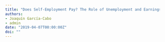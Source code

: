 ```yaml
---
title: "Does Self-Employment Pay? The Role of Unemployment and Earnings Risk"
authors:
- Joaquín García-Cabo
- admin
date: "2019-04-07T00:00:00Z"
doi: ""
---
```

